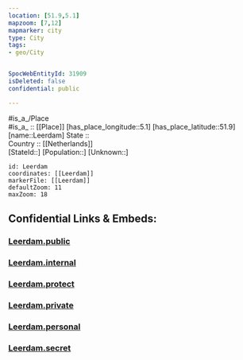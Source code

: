 ```yaml
---
location: [51.9,5.1] 
mapzoom: [7,12] 
mapmarker: city 
type: City
tags:
- geo/City


SpocWebEntityId: 31909
isDeleted: false
confidential: public

---
```

#is_a_/Place  
#is_a_ :: [[Place]] 
[has_place_longitude::5.1] 
[has_place_latitude::51.9] 
[name::Leerdam] 
State ::  
Country :: [[Netherlands]]  
[StateId::] 
[Population::] 
[Unknown::] 


```leaflet
id: Leerdam
coordinates: [[Leerdam]] 
markerFile: [[Leerdam]] 
defaultZoom: 11 
maxZoom: 18
```


## Confidential Links & Embeds: 

### [Leerdam.public](/_public/\Earth\Continent\Europe\Europe~West\Netherlands\Provinces~Netherlands\Zuid-Holland\CityLeerdam.public.md) 

### [Leerdam.internal](/_internal/\Earth\Continent\Europe\Europe~West\Netherlands\Provinces~Netherlands\Zuid-Holland\CityLeerdam.internal.md) 

### [Leerdam.protect](/_protect/\Earth\Continent\Europe\Europe~West\Netherlands\Provinces~Netherlands\Zuid-Holland\CityLeerdam.protect.md) 

### [Leerdam.private](/_private/\Earth\Continent\Europe\Europe~West\Netherlands\Provinces~Netherlands\Zuid-Holland\CityLeerdam.private.md) 

### [Leerdam.personal](/_personal/\Earth\Continent\Europe\Europe~West\Netherlands\Provinces~Netherlands\Zuid-Holland\CityLeerdam.personal.md) 

### [Leerdam.secret](/_secret/\Earth\Continent\Europe\Europe~West\Netherlands\Provinces~Netherlands\Zuid-Holland\CityLeerdam.secret.md)

